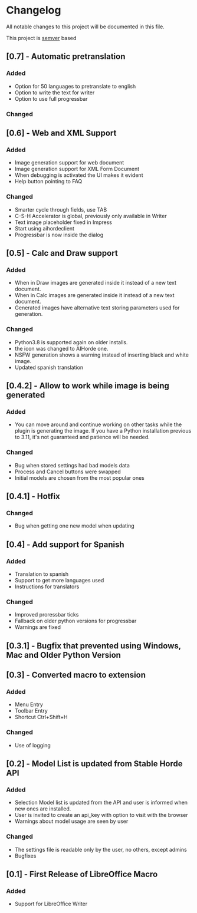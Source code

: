 # Changelog

All notable changes to this project will be documented in this file.

This project is [semver](https://semver.org/) based

## [0.7] - Automatic pretranslation

### Added

* Option for 50 languages to pretranslate to english
* Option to write the text for writer
* Option to use full progressbar

### Changed

## [0.6] - Web and XML Support

### Added

* Image generation support for web document
* Image generation support for XML Form Document
* When debugging is activated the UI makes it evident
* Help button pointing to FAQ

### Changed

* Smarter cycle through fields, use TAB
* C-S-H Accelerator is global, previously only available in Writer
* Text image placeholder fixed in Impress
* Start using aihordeclient
* Progressbar is now inside the dialog

## [0.5] - Calc and Draw support

### Added

* When in Draw images are generated inside it instead of a new
  text document.
* When in Calc images are generated inside it instead of a new
  text document.
* Generated images have alternative text storing parameters used for
  generation.

### Changed

* Python3.8 is supported again on older installs.
* the icon was changed to AIHorde one.
* NSFW generation shows a warning instead of inserting black and
  white image.
* Updated spanish translation

## [0.4.2] - Allow to work while image is being generated

### Added

* You can move around and continue working on other tasks while the
plugin is generating the image. If you have a Python installation
previous to 3.11, it's not guaranteed and patience will be needed.

### Changed

* Bug when stored settings had bad models data
* Process and Cancel buttons were swapped
* Initial models are chosen from the most popular ones

## [0.4.1] - Hotfix

### Changed

* Bug when getting one new model when updating

## [0.4] - Add support for Spanish

### Added

* Translation to spanish
* Support to get more languages used
* Instructions for translators

### Changed

* Improved proressbar ticks
* Fallback on older python versions for progressbar
* Warnings are fixed

## [0.3.1] - Bugfix that prevented using Windows, Mac and Older Python Version


## [0.3] - Converted macro to extension

### Added

* Menu Entry
* Toolbar Entry
* Shortcut Ctrl+Shift+H

### Changed

* Use of logging

## [0.2] - Model List is updated from Stable Horde API

### Added
* Selection Model list is updated from the API and user is
   informed when new ones are installed.
* User is invited to create an api_key with option to visit with
   the browser
* Warnings about model usage are seen by user

### Changed
* The settings file is readable only by the user, no others,
   except admins
* Bugfixes

## [0.1] - First Release of LibreOffice Macro

### Added

* Support for LibreOffice Writer
